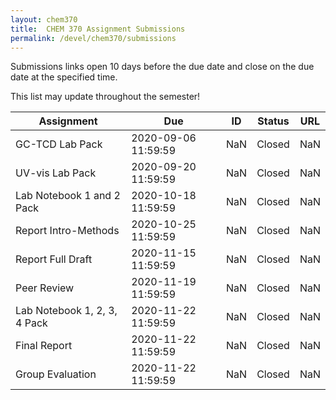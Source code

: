 ```yaml
---
layout: chem370
title:  CHEM 370 Assignment Submissions
permalink: /devel/chem370/submissions
---
```


Submissions links open 10 days before the due date and close on the due date at the specified time.

This list may update throughout the semester!

| Assignment                   | Due                 | ID  | Status | URL |
| ---------------------------- | ------------------- | --- | ------ | --- |
| GC-TCD Lab Pack              | 2020-09-06 11:59:59 | NaN | Closed | NaN |
| UV-vis Lab Pack              | 2020-09-20 11:59:59 | NaN | Closed | NaN |
| Lab Notebook 1 and 2 Pack    | 2020-10-18 11:59:59 | NaN | Closed | NaN |
| Report Intro-Methods         | 2020-10-25 11:59:59 | NaN | Closed | NaN |
| Report Full Draft            | 2020-11-15 11:59:59 | NaN | Closed | NaN |
| Peer Review                  | 2020-11-19 11:59:59 | NaN | Closed | NaN |
| Lab Notebook 1, 2, 3, 4 Pack | 2020-11-22 11:59:59 | NaN | Closed | NaN |
| Final Report                 | 2020-11-22 11:59:59 | NaN | Closed | NaN |
| Group Evaluation             | 2020-11-22 11:59:59 | NaN | Closed | NaN |

